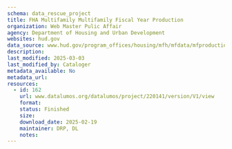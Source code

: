 ```yaml
---
schema: data_rescue_project 
title: FHA Multifamily Multifamily Fiscal Year Production
organization: Web Master Pulic Affair
agency: Department of Housing and Urban Development
websites: hud.gov
data_source: www.hud.gov/program_offices/housing/mfh/mfdata/mfproduction
description: 
last_modified: 2025-03-03
last_modified_by: Cataloger
metadata_available: No
metadata_url: 
resources:
  - id: 162
    url: www.datalumos.org/datalumos/project/220141/version/V1/view
    format: 
    status: Finished
    size: 
    download_date: 2025-02-19
    maintainer: DRP, DL
    notes: 
---
```

